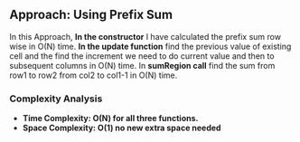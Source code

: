 ## Approach: Using Prefix Sum
In this Approach, **In the constructor** I have calculated the prefix sum row wise in O(N) time. **In the update function** find the previous value of existing cell and the find the increment we need to do current value and then to subsequent columns in O(N) time. In **sumRegion call** find the sum from row1 to row2 from col2 to col1-1 in O(N) time.
​
### Complexity Analysis
* **Time Complexity: O(N) for all three functions.**
* **Space Complexity: O(1) no new extra space needed**